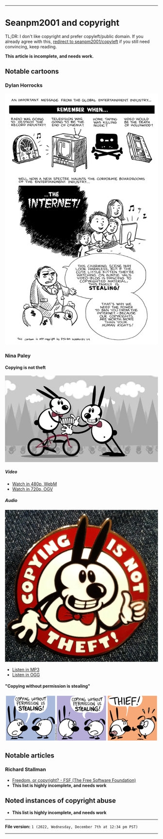 
***

# Seanpm2001 and copyright

TL;DR: I don't like copyright and prefer copyleft/public domain. If you already agree with this, [redirect to seanpm2001/copyleft](https://github.com/seanpm2001/Copyleft/) if you still need convincing, keep reading.

**This article is incomplete, and needs work.**

## Notable cartoons

### Dylan Horrocks

![/Graphics/The-Internet/Cartoons/THE_INTERNET_corpboardroom.png](/Graphics/The-Internet/Cartoons/THE_INTERNET_corpboardroom.png)

### Nina Paley

#### Copying is not theft

![/Videos/Nina_Paley/MinuteMemes/Copying-is-not-theft/800px-Copying_Is_Not_Theft_Thumbnail.jpg](/Videos/Nina_Paley/MinuteMemes/Copying-is-not-theft/800px-Copying_Is_Not_Theft_Thumbnail.jpg)

##### Video

- [Watch in 480p, WebM](/Videos/Nina_Paley/MinuteMemes/Copying-is-not-theft/WebM/480p/Copying_Is_Not_Theft.webm.480p.webm)
- [Watch in 720p, OGV](/Videos/Nina_Paley/MinuteMemes/Copying-is-not-theft/OGV/720p/Copying_is_not_theft_720p.ogv)

##### Audio

![/Audio/Nina_Paley/MinuteMemes/Copying-is-not-theft/GlamCamp_NY_Kippelboy_nina_Paley_(2).jpeg](/Audio/Nina_Paley/MinuteMemes/Copying-is-not-theft/GlamCamp_NY_Kippelboy_nina_Paley_(2).jpeg)

- [Listen in MP3](/Audio/Nina_Paley/MinuteMemes/Copying-is-not-theft/MP3/Copying_Is_Not_Theft.mp3)
- [Listen in OGG](/Audio/Nina_Paley/MinuteMemes/Copying-is-not-theft/OGG/Copying_Is_Not_Theft.ogg)

#### "Copying without permission is stealing"

![/Graphics/Nina_Paley/ME_109_Thief.png](/Graphics/Nina_Paley/ME_109_Thief.png)

## Notable articles

### Richard Stallman

- [Freedom, or copyright? - FSF (The Free Software Foundation)](https://www.gnu.org/philosophy/freedom-or-copyright.en.html)
- **This list is highly incomplete, and needs work**

## Noted instances of copyright abuse

- **This list is highly incomplete, and needs work**

***

**File version:** `1 (2022, Wednesday, December 7th at 12:34 pm PST)`

***

